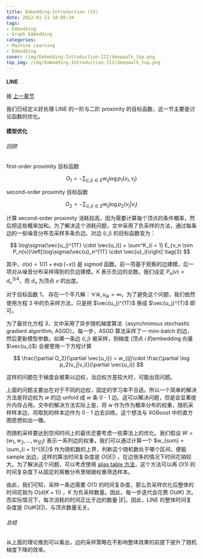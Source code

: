 ```yaml
---
title: Embedding-Introduction (IV)
date: 2022-01-21 18:08:34
tags: 
- Embedding
- Graph Embedding
categories:
- Machine Learning
- Embedding
cover: /img/Embedding-Introduction-III/deepwalk_top.png
top_img: /img/Embedding-Introduction-III/deepwalk_top.png
---
```


#### LINE

接 [上一章节](https://jason24-zeng.github.io/2022/01/20/Embedding-Introduction-III/)

我们已经定义好处理 LINE 的一阶与二阶 proximity 的目标函数，这一节主要是讨论函数的优化。

#### 模型优化

###### 回顾

first-order proximity 目标函数

$$
O_1 = - \sum_{(i, j)\in E} w_{ij}\log p_1(v_i, v_j) \tag{1}
$$

second-order proximity 目标函数

$$
O_2 = - \sum_{(i, j)\in E} w_{ij} \log p_2(v_j|v_i) \tag{2}
$$

计算 second-order proximity 消耗较高，因为需要计算每个顶点的条件概率，然后把这些概率加和。为了解决这个消耗问题，文中采用了负采样的方法，通过每条边的一些噪音分布去采样多条负边。对边 $(i, j)$ 的目标函数变为：

$$
\log\sigma(\vec{u_j}^{1T} \cdot \vec{u_i}) + \sum^K_{i = 1} E_{v_n \sim P_n(v)}\left[\log\sigma(\vec{u}_n^{1T} \cdot \vec{u}_i)\right] \tag{3}
$$

其中，$\sigma(x) = 1 / (1 + \exp(-x))$ 是 sigmod 函数。前一项基于观察的边建模，后一项对从噪音分布采样得到的负边建模。$K$ 表示负边的总数。我们设定 $P_n(v) \propto d_v^{3/4}$，而 $d_v$ 为顶点 $v$ 的出度。

对于目标函数 $1$， 存在一个平凡解：$\forall i k, u_{ik} = \infty$。为了避免这个问题，我们依然使用方程 $3$ 中的负采样方法，只是把 $\vec{u_j}^{1T}$ 换成 $\vec{u_j}^{T}$ 即可。

为了最优化方程 $3$，文中采用了异步随机梯度算法（asynchronous stochastic gradient algorithm, ASGD）。每一步，ASGD 算法采样了一 mini-batch 的边，然后更新模型参数。如果一条边 $(i, j)$ 被采样，则梯度 (顶点 $i$ 的embedding 向量 $\vec{u_i}$) 会被使用一下方程计算

$$
\frac{\partial O_2}{\partial \vec{u_i}} = w_{ij}\cdot \frac{\partial \log p_2(v_j|v_i)}{\partial \vec{u_i}}
$$

这样的问题在于梯度会被乘以边权，当边权方差较大时，可能出现问题。

上面的问题主要出在对于不同的边权，固定的学习率不合适。所以一个简单的解决方法是将边权为 $w$ 的边 unfold 成 $w$ 条 0 - 1 边。这可以解决问题，但是会显著提升内存占用。文中的解决方法实际上是，将 $w$ 作为作为概率分布的权重，随机采样样本边，将取到的样本边作为 0 - 1 边去训练。这个想法与 XGBoost 中的直方图思想如出一辙。

而随机采样要达到空间时间上的最优还要考虑一些算法上的优化。我们假设 $W = (w_1, w_2, ..., w_{|E|})$ 表示一系列边的权重，我们可以通过计算一个 $w_{sum} = \sum_{i = 1}^{|E|}$ 作为随机数的上界，判断这个随机数处于哪个区间，便能 sample 出边，这样的算法时间复杂度是 $O(|E|)$ ，在边很多的情况下时间花销较大。为了解决这个问题，可以考虑使用 [alias table 方法](https://blog.csdn.net/haolexiao/article/details/65157026)，这个方法可以再 $O(1)$ 的时间复杂度下从固定的离散分布里根据权重筛选样本。

由此，我们可知，采样一条边需要 $O(1)$ 的时间复杂度，那么负采样优化后整体的时间花销为 $O(d(K + 1))$ ，$K$ 为负采样数量。因此，每一步迭代会花费 $O(dK)$ 次。而实际情况下，每次消耗的时间正比于边的数量 $|E|$。因此，LINE 的整体时间复杂度是 $O(dK|E|)$，与顶点数量无关。

###### 总结

从上面的理论推到可以看出，边的采样策略在不影响整体效果的前提下提升了随机梯度下降的效率。

# 
